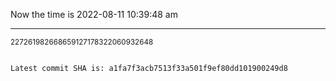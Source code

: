 Now the time is 2022-08-11 10:39:48 am

---

<small>227261982668659127178322060932648</small>

```txt

Latest commit SHA is: a1fa7f3acb7513f33a501f9ef80dd101900249d8
```
